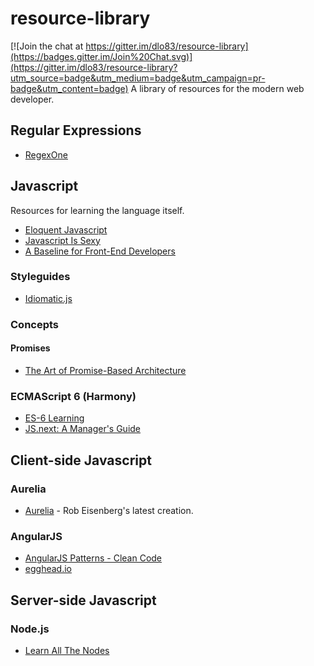 # resource-library

[![Join the chat at https://gitter.im/dlo83/resource-library](https://badges.gitter.im/Join%20Chat.svg)](https://gitter.im/dlo83/resource-library?utm_source=badge&utm_medium=badge&utm_campaign=pr-badge&utm_content=badge)
A library of resources for the modern web developer.

## Regular Expressions
- [RegexOne](http://regexone.com/)

## Javascript
Resources for learning the language itself.
- [Eloquent Javascript](http://eloquentjavascript.net/)
- [Javascript Is Sexy](http://javascriptissexy.com/)
- [A Baseline for Front-End Developers](http://rmurphey.com/blog/2015/03/23/a-baseline-for-front-end-developers-2015/)

### Styleguides
- [Idiomatic.js](https://github.com/rwaldron/idiomatic.js)

### Concepts

#### Promises
- [The Art of Promise-Based Architecture](http://rangle.io/blog/the-art-of-promise-based-architecture/)

### ECMAScript 6 (Harmony)
- [ES-6 Learning](https://github.com/ericdouglas/ES6-Learning)
- [JS.next: A Manager's Guide](http://chimera.labs.oreilly.com/books/1234000001623/index.html)

## Client-side Javascript

### Aurelia
- [Aurelia](http://aurelia.io/index.html) - Rob Eisenberg's latest creation.

### AngularJS
- [AngularJS Patterns - Clean Code](http://www.pluralsight.com/courses/angularjs-patterns-clean-code)
- [egghead.io](https://egghead.io/)

## Server-side Javascript

### Node.js

- [Learn All The Nodes](http://www.learnallthenodes.com/)
